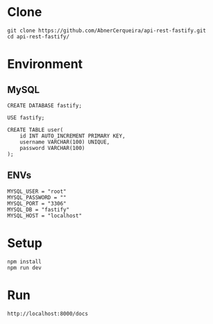 # Clone
```
git clone https://github.com/AbnerCerqueira/api-rest-fastify.git
cd api-rest-fastify/
```

# Environment
## MySQL
```
CREATE DATABASE fastify;

USE fastify;

CREATE TABLE user(
    id INT AUTO_INCREMENT PRIMARY KEY,
    username VARCHAR(100) UNIQUE,
    password VARCHAR(100)
);
```

## ENVs
```
MYSQL_USER = "root"
MYSQL_PASSWORD = ""
MYSQL_PORT = "3306"
MYSQL_DB = "fastify"
MYSQL_HOST = "localhost"
```

# Setup
```
npm install
npm run dev
```

# Run
```
http://localhost:8000/docs
```
